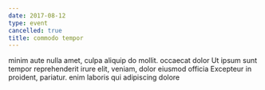 ```yaml
---
date: 2017-08-12
type: event
cancelled: true
title: commodo tempor
---
```

minim aute nulla amet, culpa aliquip do mollit. occaecat dolor Ut ipsum sunt tempor reprehenderit irure elit, veniam, dolor eiusmod officia Excepteur in proident, pariatur. enim laboris qui adipiscing dolore